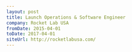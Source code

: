```yaml
---
layout: post
title: Launch Operations & Software Engineer 
company: Rocket Lab USA
fromDate: 2015-04-01
toDate: 2017-04-01
siteUrl: http://rocketlabusa.com/
---
```


